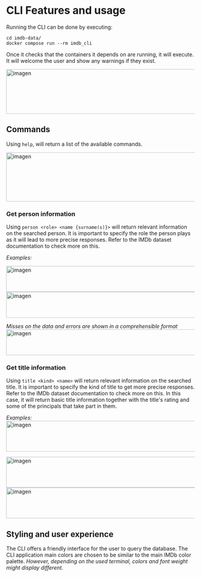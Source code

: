 # CLI Features and usage

Running the CLI can be done by executing:

```
cd imdb-data/
docker compose run --rm imdb_cli
```

Once it checks that the containers it depends on are running, it will execute. It will welcome the user and show any warnings if they exist.

<img width="1041" height="119" alt="imagen" src="https://github.com/user-attachments/assets/82bce777-c5d5-4166-adfc-2bd66d538f00" />

## Commands
Using `help`, will return a list of the available commands.

<img width="1429" height="131" alt="imagen" src="https://github.com/user-attachments/assets/f863c08f-b4c7-4fe6-a295-4474ad8b7ff3" />

### Get person information

Using `person <role> <name {surname(s)}>` will return relevant information on the searched person. It is important to specify the role the person plays as it will lead to more precise responses. Refer to the IMDb dataset documentation to check more on this.

*Examples:*

<img width="1504" height="69" alt="imagen" src="https://github.com/user-attachments/assets/8313d042-a1ec-4a38-8446-67f4ed8503c9" />

<img width="1504" height="69" alt="imagen" src="https://github.com/user-attachments/assets/cf9f56e6-3eb5-4584-a6e2-16cfa313545e" />

*Misses on the data and errors are shown in a comprehensible format*
<img width="713" height="69" alt="imagen" src="https://github.com/user-attachments/assets/b7002116-1ca7-4ce4-bde0-dc15424f0be2" />

### Get title information
Using `title <kind> <name>` will return relevant information on the searched title. It is important to specify the kind of title to get more precise responses. Refer to the IMDb dataset documentation to check more on this.
In this case, it will return basic title information together with the title's rating and some of the principals that take part in them.

*Examples:*
<img width="1226" height="82" alt="imagen" src="https://github.com/user-attachments/assets/40777066-2a20-4d74-b94e-e76fd702dd6a" />

<img width="1226" height="82" alt="imagen" src="https://github.com/user-attachments/assets/8284f719-1fb0-43cb-a64b-a9a702546f9a" />

<img width="1300" height="82" alt="imagen" src="https://github.com/user-attachments/assets/32dc544a-3e01-45d9-93c9-4f0fa75af8d8" />

## Styling and user experience

The CLI offers a friendly interface for the user to query the database. The CLI application main colors are chosen to be similar to the main IMDb color palette. *However, depending on the used terminal, colors and font weight might display different.*
